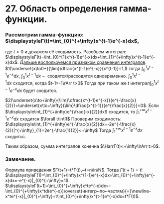 # 27. Область определения гамма-функции.

### Рассмотрим гамма-функцию: $\displaystyleГ(t)=\int_{0}^{+\infty}x^{t-1}e^{-x}dx$,
где $t>0$ и докажем её сходимость.
Разобьем интеграл:
$\displaystyleГ(t)=\int_{0}^{1}x^{t-1}e^{-x}dx+\int_{1}^{+\infty}x^{t-1}e^{-x}dx$. 
[Дальше воспользуемся признаком сравнения интегралов](12-03-24.md).
$1)\underset{x\to0+}{\lim}\dfrac{x^{t-1}e^{-x}}{x^{t-1}}=1,$ тогда $\displaystyle\int_{0}^{1}x^{t-1}e^{-x}dx,~\int_{0}^{1}x^{t-1}dx~-~$
сходятся/расходятся одновременно.
 $\displaystyle\int_{0}^{1}x^{t-1}dx~$сходится, когда $t-1>-1\rArr t>0$
Тогда при таком же $t$ интеграл$\displaystyle\int_{0}^{1}x^{t-1}e^{-x}dx$ будет сходится.

$2)\underset{x\to+\infty}{\lim}\dfrac{x^{t-1}e^{-x}}{e^{-\frac{x}{2}}}=\underset{x\to+\infty}{\lim}\dfrac{x^{t-1}}{e^{\frac{x}{2}}}=0$.
Если $\displaystyle\int_{1}^{+\infty}e^{\frac{-x}{2}}dx$ сходится, то $\displaystyle\int_{1}^{+\infty}x^{t-1}e^{-x}dx$ сходится $\forall t\in\R$
Проверим сходимость:
$\displaystyle\int_{1}^{+\infty}e^{-\frac{x}{2}}dx=-2e^{-\frac{x}{2}}|^{+\infty}_{1}=2e^{-\frac{1}{2}}<+\infty$
Тогда $\displaystyle\int_{1}^{+\infty}x^{t-1}e^{-x}dx$ сходится.

Таким образом, сумма интегралов конечна $\HarrГ(t)<+\infty\lrArr t>0$.

### Замечание.
Формула приведения $Г(t+1)=t*Г(t),~t=n\in\N$.
Тогда $Г(t+1)=t!$
$\displaystyleГ(1)=\int_{0}^{+\infty}x^{1-1}e^{-x}dx=\int_{0}^{+\infty}e^{-x}dx=-e^{-x}|_{0}^{+\infty}=1$.
$\displaystyleГ(t+1)=\int_{0}^{+\infty}x^te^{-x}dx=-\int_{0}^{+\infty}x^td(e^{-x})\overset{интегр~по~частям}{=}\newline-x^te^{-x}|_{0}^{+\infty}+t\int_{0}^{+\infty}x^{t-1}e^{-x}dx=t*Г(t)$.